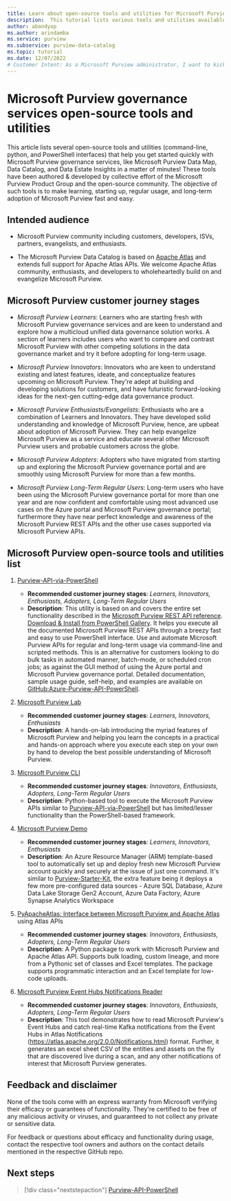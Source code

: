 ```yaml
---
title: Learn about open-source tools and utilities for Microsoft Purview governance services
description:  This tutorial lists various tools and utilities available for Microsoft Purview governance services and discusses their usage.
author: abandyop
ms.author: arindamba
ms.service: purview
ms.subservice: purview-data-catalog
ms.topic: tutorial
ms.date: 12/07/2022
# Customer Intent: As a Microsoft Purview administrator, I want to kickstart and be up and running with Microsoft Purview service in a matter of minutes; additionally, I want to perform and set up automations, batch-mode API executions and scripts that help me run Microsoft Purview smoothly and effectively for the long-term on a regular basis.
---
```


# Microsoft Purview governance services open-source tools and utilities

This article lists several open-source tools and utilities (command-line, python, and PowerShell interfaces) that help you get started quickly with Microsoft Purview governance services, like Microsoft Purview Data Map, Data Catalog, and Data Estate Insights in a matter of minutes! These tools have been authored & developed by collective effort of the Microsoft Purview Product Group and the open-source community. The objective of such tools is to make learning, starting up, regular usage, and long-term adoption of Microsoft Purview fast and easy.

## Intended audience

- Microsoft Purview community including customers, developers, ISVs, partners, evangelists, and enthusiasts. 

- The Microsoft Purview Data Catalog is based on [Apache Atlas](https://atlas.apache.org/) and extends full support for Apache Atlas APIs. We welcome Apache Atlas community, enthusiasts, and developers to wholeheartedly build on and evangelize Microsoft Purview.

## Microsoft Purview customer journey stages

- *Microsoft Purview Learners*: Learners who are starting fresh with Microsoft Purview governance services and are keen to understand and explore how a multicloud unified data governance solution works. A section of learners includes users who want to compare and contrast Microsoft Purview with other competing solutions in the data governance market and try it before adopting for long-term usage.

- *Microsoft Purview Innovators*: Innovators who are keen to understand existing and latest features, ideate, and conceptualize features upcoming on Microsoft Purview. They're adept at building and developing solutions for customers, and have futuristic forward-looking ideas for the next-gen cutting-edge data governance product.

- *Microsoft Purview Enthusiasts/Evangelists*: Enthusiasts who are a combination of Learners and Innovators. They have developed solid understanding and knowledge of Microsoft Purview, hence, are upbeat about adoption of Microsoft Purview. They can help evangelize Microsoft Purview as a service and educate several other Microsoft Purview users and probable customers across the globe.

- *Microsoft Purview Adopters*: Adopters who have migrated from starting up and exploring the Microsoft Purview governance portal and are smoothly using Microsoft Purview for more than a few months.

- *Microsoft Purview Long-Term Regular Users*: Long-term users who have been using the Microsoft Purview governance portal for more than one year and are now confident and comfortable using most advanced use cases on the Azure portal and Microsoft Purview governance portal; furthermore they have near perfect knowledge and awareness of the Microsoft Purview REST APIs and the other use cases supported via Microsoft Purview APIs.


## Microsoft Purview open-source tools and utilities list

1. [Purview-API-via-PowerShell](https://github.com/Azure/Azure-Purview-API-PowerShell/blob/main/README.md) 

    - **Recommended customer journey stages**: *Learners, Innovators, Enthusiasts, Adopters, Long-Term Regular Users*
    - **Description**: This utility is based on and covers the entire set functionality described in the [Microsoft Purview REST API reference](/rest/api/purview/). [Download & Install from PowerShell Gallery](https://aka.ms/purview-api-ps). It helps you execute all the documented Microsoft Purview REST APIs through a breezy fast and easy to use PowerShell interface. Use and automate Microsoft Purview APIs for regular and long-term usage via command-line and scripted methods. This is an alternative for customers looking to do bulk tasks in automated manner, batch-mode, or scheduled cron jobs; as against the GUI method of using the Azure portal and Microsoft Purview governance portal. Detailed documentation, sample usage guide, self-help, and examples are available on [GitHub:Azure-Purview-API-PowerShell](https://github.com/Azure/Azure-Purview-API-PowerShell).

1. [Microsoft Purview Lab](https://aka.ms/purviewlab)

    - **Recommended customer journey stages**: *Learners, Innovators, Enthusiasts*
    - **Description**: A hands-on-lab introducing the myriad features of Microsoft Purview and helping you learn the concepts in a practical and hands-on approach where you execute each step on your own by hand to develop the best possible understanding of Microsoft Purview.

1. [Microsoft Purview CLI](https://aka.ms/purviewcli)

    - **Recommended customer journey stages**: *Innovators, Enthusiasts, Adopters, Long-Term Regular Users*
    - **Description**: Python-based tool to execute the Microsoft Purview APIs similar to [Purview-API-via-PowerShell](https://aka.ms/purview-api-ps) but has limited/lesser functionality than the PowerShell-based framework.

1. [Microsoft Purview Demo](https://aka.ms/pvdemo)

    - **Recommended customer journey stages**: *Learners, Innovators, Enthusiasts*
    - **Description**: An Azure Resource Manager (ARM) template-based tool to automatically set up and deploy fresh new Microsoft Purview account quickly and securely at the issue of just one command. It's similar to [Purview-Starter-Kit](https://aka.ms/PurviewKickstart), the extra feature being it deploys a few more pre-configured data sources - Azure SQL Database, Azure Data Lake Storage Gen2 Account, Azure Data Factory, Azure Synapse Analytics Workspace

1. [PyApacheAtlas: Interface between Microsoft Purview and Apache Atlas](https://github.com/wjohnson/pyapacheatlas) using Atlas APIs

    - **Recommended customer journey stages**: *Innovators, Enthusiasts, Adopters, Long-Term Regular Users*
    - **Description**: A Python package to work with Microsoft Purview and Apache Atlas API. Supports bulk loading, custom lineage, and more from a Pythonic set of classes and Excel templates. The package supports programmatic interaction and an Excel template for low-code uploads.

1. [Microsoft Purview Event Hubs Notifications Reader](https://github.com/Azure/Azure-Purview-API-PowerShell/blob/main/purview_atlas_eventhub_sample.py)

    - **Recommended customer journey stages**: *Innovators, Enthusiasts, Adopters, Long-Term Regular Users*
    - **Description**: This tool demonstrates how to read Microsoft Purview's Event Hubs and catch real-time Kafka notifications from the Event Hubs in Atlas Notifications (https://atlas.apache.org/2.0.0/Notifications.html) format. Further, it generates an excel sheet CSV of the entities and assets on the fly that are discovered live during a scan, and any other notifications of interest that Microsoft Purview generates.


## Feedback and disclaimer

None of the tools come with an express warranty from Microsoft verifying their efficacy or guarantees of functionality. They're certified to be free of any malicious activity or viruses, and guaranteed to not collect any private or sensitive data.

For feedback or questions about efficacy and functionality during usage, contact the respective tool owners and authors on the contact details mentioned in the respective GitHub repo.


## Next steps

> [!div class="nextstepaction"] 
> [Purview-API-PowerShell](https://aka.ms/purview-api-ps) 
